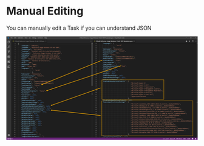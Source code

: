 # Manual Editing

You can manually edit a Task if you can understand JSON

![](../../../../.gitbook/assets/image%20%2856%29.png)



